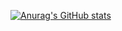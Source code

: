 
[![Anurag's GitHub stats](https://github-readme-stats.vercel.app/api?username=s-sawa)](https://github.com/anuraghazra/github-readme-stats)

